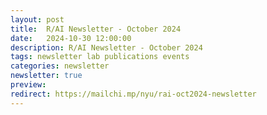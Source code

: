 ```yaml
---
layout: post
title:  R/AI Newsletter - October 2024
date:   2024-10-30 12:00:00
description: R/AI Newsletter - October 2024
tags: newsletter lab publications events
categories: newsletter
newsletter: true
preview: 
redirect: https://mailchi.mp/nyu/rai-oct2024-newsletter
---
```

